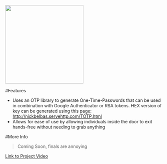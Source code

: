 <img src="https://github.com/nickdrones/The-LiveBolt/blob/master/Logo.PNG?raw=true" width="250">

#Features

- Uses an OTP library to generate One-Time-Passwords that can be used in combination with Google Authenticator or RSA tokens. HEX version of key can be generated using this page: http://nickbelbas.servehttp.com/TOTP.html
- Allows for ease of use by allowing individuals inside the door to exit hands-free without needing to grab anything

#More Info

> Coming Soon, finals are annoying



[Link to Project Video](http://localhost/ "link title")





